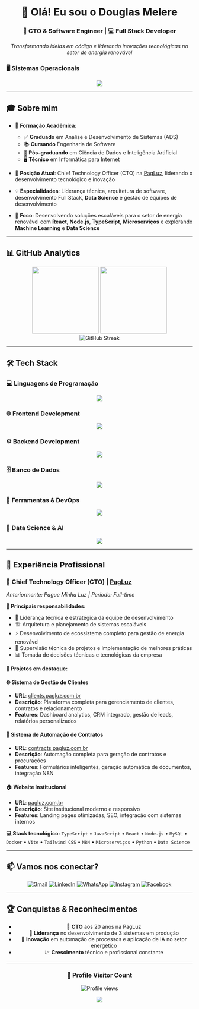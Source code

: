 <div align="center">
  <h1>👋 Olá! Eu sou o Douglas Melere</h1>
  <h3>🚀 CTO & Software Engineer | 💻 Full Stack Developer</h3>
  
  <p>
    <em>Transformando ideias em código e liderando inovações tecnológicas no setor de energia renovável</em>
  </p>
</div>

### 🖥️ **Sistemas Operacionais**
<div align="center">
  <img src="https://skillicons.dev/icons?i=windows,linux,mac" />
</div>

---

## 🎓 Sobre mim 

<div align="left">
  
- 🎯 **Formação Acadêmica**: 
  - ✅ **Graduado** em Análise e Desenvolvimento de Sistemas (ADS)
  - 📚 **Cursando** Engenharia de Software
  - 🤖 **Pós-graduando** em Ciência de Dados e Inteligência Artificial
  - 🖥️ **Técnico** em Informática para Internet

- 🚀 **Posição Atual**: Chief Technology Officer (CTO) na [PagLuz](https://pagluz.com.br/), liderando o desenvolvimento tecnológico e inovação

- 💡 **Especialidades**: Liderança técnica, arquitetura de software, desenvolvimento Full Stack, **Data Science** e gestão de equipes de desenvolvimento

- 🌱 **Foco**: Desenvolvendo soluções escaláveis para o setor de energia renovável com **React**, **Node.js**, **TypeScript**, **Microserviços** e explorando **Machine Learning** e **Data Science**

</div>

---

## 📊 GitHub Analytics

<div align="center">
  <img height="180em" src="https://github-readme-stats.vercel.app/api?username=douglasmelere&show_icons=true&theme=tokyonight&locale=pt-br&hide_border=true&bg_color=0D1117&title_color=F85D7F&icon_color=F85D7F&text_color=FFFFFF"/>
  <img height="180em" src="https://github-readme-stats.vercel.app/api/top-langs/?username=douglasmelere&layout=compact&theme=tokyonight&locale=pt-br&hide_border=true&bg_color=0D1117&title_color=F85D7F&text_color=FFFFFF"/>
</div>

<div align="center">
  <img src="https://github-readme-streak-stats.herokuapp.com/?user=douglasmelere&theme=tokyonight&hide_border=true&background=0D1117&stroke=F85D7F&ring=F85D7F&fire=F85D7F&currStreakLabel=FFFFFF" alt="GitHub Streak"/>
</div>

---

## 🛠️ Tech Stack

### 💻 **Linguagens de Programação**
<div align="center">
  <img src="https://skillicons.dev/icons?i=c,javascript,typescript" />
</div>

### 🌐 **Frontend Development**
<div align="center">
  <img src="https://skillicons.dev/icons?i=html,css,react,bootstrap,tailwind,vite" />
</div>

### ⚙️ **Backend Development**
<div align="center">
  <img src="https://skillicons.dev/icons?i=nodejs,express,nestjs" />
</div>

### 🗄️ **Banco de Dados**
<div align="center">
  <img src="https://skillicons.dev/icons?i=mysql,postgresql,mongodb" />
</div>

### 🔧 **Ferramentas & DevOps**
<div align="center">
  <img src="https://skillicons.dev/icons?i=git,github,docker,vscode,figma,postman" />
</div>

### 🤖 **Data Science & AI**
<div align="center">
  <img src="https://skillicons.dev/icons?i=python,tensorflow,pytorch" />
</div>

---

## 💼 Experiência Profissional

<div align="left">

### 🏢 **Chief Technology Officer (CTO)** | [PagLuz](https://pagluz.com.br/)
*Anteriormente: Pague Minha Luz | Período: Full-time*

**🎯 Principais responsabilidades:**
- 👥 Liderança técnica e estratégica da equipe de desenvolvimento
- 🏗️ Arquitetura e planejamento de sistemas escaláveis
- ⚡ Desenvolvimento de ecossistema completo para gestão de energia renovável
- 🔧 Supervisão técnica de projetos e implementação de melhores práticas
- 📊 Tomada de decisões técnicas e tecnológicas da empresa

**🚀 Projetos em destaque:**

#### 🌐 **Sistema de Gestão de Clientes**
- **URL**: [clients.pagluz.com.br](https://clients.pagluz.com.br)
- **Descrição**: Plataforma completa para gerenciamento de clientes, contratos e relacionamento
- **Features**: Dashboard analytics, CRM integrado, gestão de leads, relatórios personalizados

#### 📄 **Sistema de Automação de Contratos**
- **URL**: [contracts.pagluz.com.br](https://contracts.pagluz.com.br)
- **Descrição**: Automação completa para geração de contratos e procurações
- **Features**: Formulários inteligentes, geração automática de documentos, integração N8N

#### 🏠 **Website Institucional**
- **URL**: [pagluz.com.br](https://pagluz.com.br)
- **Descrição**: Site institucional moderno e responsivo
- **Features**: Landing pages otimizadas, SEO, integração com sistemas internos

**💻 Stack tecnológico:**
`TypeScript` • `JavaScript` • `React` • `Node.js` • `MySQL` • `Docker` • `Vite` • `Tailwind CSS` • `N8N` • `Microserviços` • `Python` • `Data Science`

</div>

---

## 📫 Vamos nos conectar?

<div align="center">
  
[![Gmail](https://img.shields.io/badge/Gmail-D14836?style=for-the-badge&logo=gmail&logoColor=white)](mailto:douglasmelere@gmail.com)
[![LinkedIn](https://img.shields.io/badge/LinkedIn-0077B5?style=for-the-badge&logo=linkedin&logoColor=white)](https://www.linkedin.com/in/douglas-junior-22840b2a4/)
[![WhatsApp](https://img.shields.io/badge/WhatsApp-25D366?style=for-the-badge&logo=whatsapp&logoColor=white)](https://wa.me/+5549999330101)
[![Instagram](https://img.shields.io/badge/Instagram-E4405F?style=for-the-badge&logo=instagram&logoColor=white)](https://www.instagram.com/douglasmelere)
[![Facebook](https://img.shields.io/badge/Facebook-1877F2?style=for-the-badge&logo=facebook&logoColor=white)](https://www.facebook.com/profile.php?id=100006770490785)

</div>

---

## 🏆 Conquistas & Reconhecimentos

<div align="center">
  
- 🎯 **CTO** aos 20 anos na PagLuz
- 🚀 **Liderança** no desenvolvimento de 3 sistemas em produção
- 🤖 **Inovação** em automação de processos e aplicação de IA no setor energético
- 📈 **Crescimento** técnico e profissional constante

</div>

---

<div align="center">
  <h3><b>📍 Profile Visitor Count</b></h3>
  <p align="center">
    <img src="https://komarev.com/ghpvc/?username=douglasmelere&color=blueviolet&style=flat-square&label=Profile+Views" alt="Profile views" />
  </p>
</div>

<div align="center">
  <img src="https://capsule-render.vercel.app/api?type=waving&color=gradient&height=100&section=footer"/>
</div>
